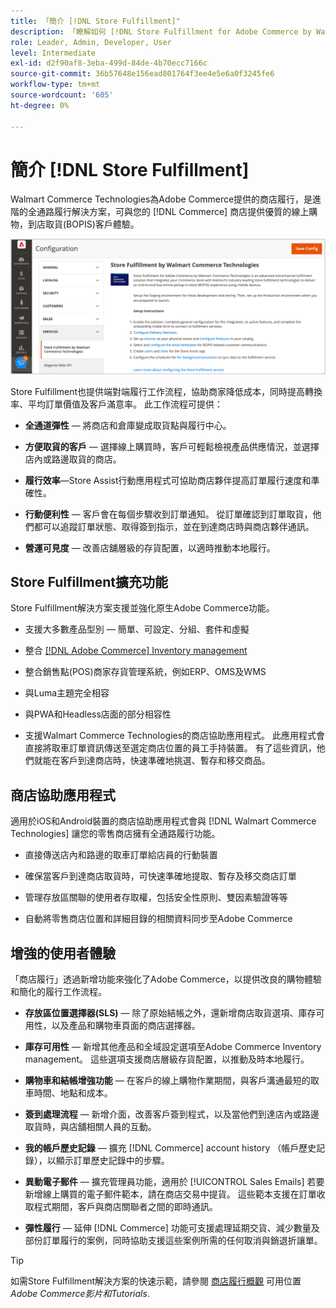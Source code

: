 ```yaml
---
title: 「簡介 [!DNL Store Fulfillment]"
description: 「瞭解如何 [!DNL Store Fulfillment for Adobe Commerce by Walmart Commerce Technologies] 支援客戶線上購買和商店取貨(BOPIS)。 使用Store Assist行動版來簡化BOPIS履行程式，以及商店夥伴和Commerce客戶的訂單處理。」
role: Leader, Admin, Developer, User
level: Intermediate
exl-id: d2f90af8-3eba-499d-84de-4b70ecc7166c
source-git-commit: 36b57648e156ead801764f3ee4e5e6a0f3245fe6
workflow-type: tm+mt
source-wordcount: '605'
ht-degree: 0%

---
```


# 簡介 [!DNL Store Fulfillment]

Walmart Commerce Technologies為Adobe Commerce提供的商店履行，是進階的全通路履行解決方案，可與您的 [!DNL Commerce] 商店提供優質的線上購物，到店取貨(BOPIS)客戶體驗。

![Store Fulfillment解決方案Adobe管理員設定](assets/store-fulfillment-admin-home.png)

Store Fulfillment也提供端對端履行工作流程，協助商家降低成本，同時提高轉換率、平均訂單價值及客戶滿意率。 此工作流程可提供：

* **全通道彈性** — 將商店和倉庫變成取貨點與履行中心。

* **方便取貨的客戶** — 選擇線上購買時，客戶可輕鬆檢視產品供應情況，並選擇店內或路邊取貨的商店。

* **履行效率**—Store Assist行動應用程式可協助商店夥伴提高訂單履行速度和準確性。

* **行動便利性** — 客戶會在每個步驟收到訂單通知。 從訂單確認到訂單取貨，他們都可以追蹤訂單狀態、取得簽到指示，並在到達商店時與商店夥伴通訊。

* **營運可見度** — 改善店舖層級的存貨配置，以適時推動本地履行。

## Store Fulfillment擴充功能

Store Fulfillment解決方案支援並強化原生Adobe Commerce功能。

* 支援大多數產品型別 — 簡單、可設定、分組、套件和虛擬

* 整合 [[!DNL Adobe Commerce] Inventory management](https://docs.magento.com/user-guide/catalog/inventory-learn-more.html)

* 整合銷售點(POS)商家存貨管理系統，例如ERP、OMS及WMS

* 與Luma主題完全相容

* 與PWA和Headless店面的部分相容性

* 支援Walmart Commerce Technologies的商店協助應用程式。 此應用程式會直接將取車訂單資訊傳送至選定商店位置的員工手持裝置。 有了這些資訊，他們就能在客戶到達商店時，快速準確地挑選、暫存和移交商品。

## 商店協助應用程式

適用於iOS和Android裝置的商店協助應用程式會與 [!DNL Walmart Commerce Technologies] 讓您的零售商店擁有全通路履行功能。

* 直接傳送店內和路邊的取車訂單給店員的行動裝置

* 確保當客戶到達商店取貨時，可快速準確地提取、暫存及移交商店訂單

* 管理存放區關聯的使用者存取權，包括安全性原則、雙因素驗證等等

* 自動將零售商店位置和詳細目錄的相關資料同步至Adobe Commerce

## 增強的使用者體驗

「商店履行」透過新增功能來強化了Adobe Commerce，以提供改良的購物體驗和簡化的履行工作流程。

* **存放區位置選擇器(SLS)** — 除了原始結帳之外，還新增商店取貨選項、庫存可用性，以及產品和購物車頁面的商店選擇器。

* **庫存可用性** — 新增其他產品和全域設定選項至Adobe Commerce Inventory management。 這些選項支援商店層級存貨配置，以推動及時本地履行。

* **購物車和結帳增強功能** — 在客戶的線上購物作業期間，與客戶溝通最短的取車時間、地點和成本。

* **簽到處理流程** — 新增介面，改善客戶簽到程式，以及當他們到達店內或路邊取貨時，與店舖相關人員的互動。

* **我的帳戶歷史記錄** — 擴充 [!DNL Commerce] account history （帳戶歷史記錄），以顯示訂單歷史記錄中的步驟。

* **異動電子郵件** — 擴充管理員功能，適用於 [!UICONTROL Sales Emails] 若要新增線上購買的電子郵件範本，請在商店交易中提貨。 這些範本支援在訂單收取程式期間，客戶與商店關聯者之間的即時通訊。

* **彈性履行** — 延伸 [!DNL Commerce] 功能可支援處理延期交貨、減少數量及部份訂單履行的案例，同時協助支援這些案例所需的任何取消與銷退折讓單。

>[!TIP]
>
> 如需Store Fulfillment解決方案的快速示範，請參閱 [商店履行概觀](https://experienceleague.adobe.com/docs/commerce-learn/tutorials/orders/store-fulfillment.html) 可用位置 _Adobe Commerce影片和Tutorials_.


